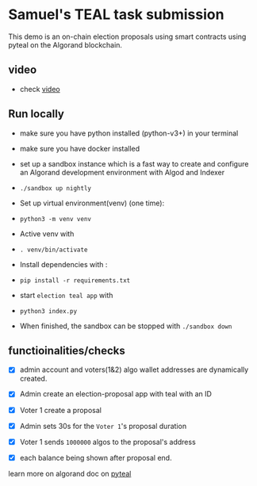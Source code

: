 # Samuel's TEAL task submission

This demo is an on-chain election proposals using smart contracts using pyteal on the Algorand blockchain.

## video
- check [video](https://www.youtube.com/watch?v=7KsHCXnsTPo)

## Run locally

- make sure you have python installed (python-v3+) in your terminal

- make sure you have docker installed

- set up a sandbox instance which is a fast way to create and configure an Algorand development environment with Algod and Indexer
* `./sandbox up nightly`


- Set up virtual environment(venv) (one time):
 * `python3 -m venv venv`

- Active venv with 
* `. venv/bin/activate`

- Install dependencies with :
* `pip install -r requirements.txt`

- start `election teal app` with
* `python3 index.py` 

* When finished, the sandbox can be stopped with `./sandbox down`

## functioinalities/checks

- [x] admin account and voters(1&2) algo wallet addresses are dynamically created.
- [x] Admin create an election-proposal app with teal with an ID
- [x] Voter 1 create a proposal 
- [x] Admin sets 30s for the `Voter 1`'s proposal duration 
- [x] Voter 1 sends `1000000` algos to the proposal's address
- [x] each balance being shown after proposal end.


learn more on algorand doc on [pyteal](https://developer.algorand.org/docs/get-details/dapps/pyteal/)
